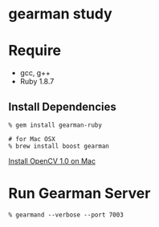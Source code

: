 gearman study
=============

Require
=======

* gcc, g++
* Ruby 1.8.7

Install Dependencies
--------------------

    % gem install gearman-ruby

    # for Mac OSX
    % brew install boost gearman

[Install OpenCV 1.0 on Mac](http://d.hatena.ne.jp/shokai/20110610/1307683786)


Run Gearman Server
==================

    % gearmand --verbose --port 7003

